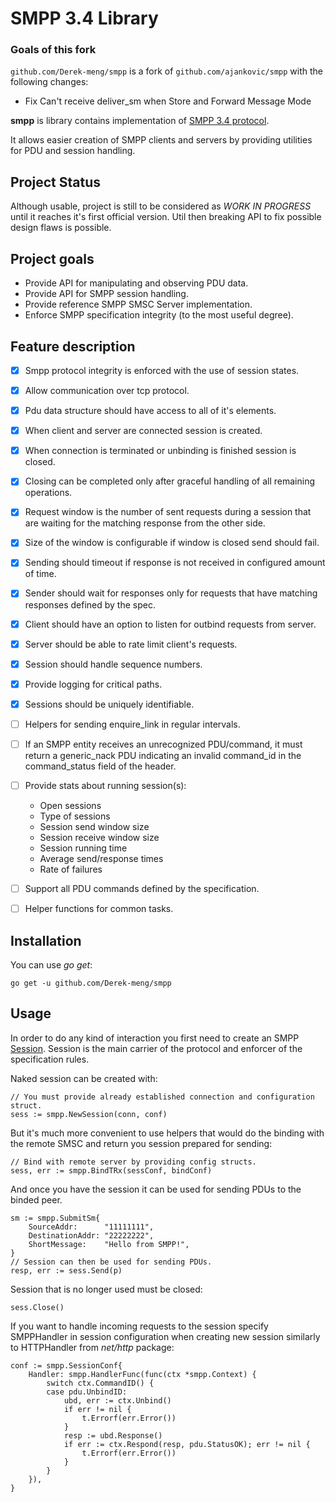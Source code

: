 # SMPP 3.4 Library


### Goals of this fork

`github.com/Derek-meng/smpp` is a fork of `github.com/ajankovic/smpp` with the following changes:

- Fix Can't receive deliver_sm when Store and Forward Message Mode 

**smpp** is library contains implementation of [SMPP 3.4 protocol](http://opensmpp.org/specs/smppv34_gsmumts_ig_v10.pdf).

It allows easier creation of SMPP clients and servers by providing utilities for PDU and session handling.

## Project Status

Although usable, project is still to be considered as _WORK IN PROGRESS_ until it reaches it's first official version. Util then breaking API to fix possible design flaws is possible.

## Project goals

- Provide API for manipulating and observing PDU data.
- Provide API for SMPP session handling.
- Provide reference SMPP SMSC Server implementation.
- Enforce SMPP specification integrity (to the most useful degree).

## Feature description

- [X] Smpp protocol integrity is enforced with the use of session states.
- [X] Allow communication over tcp protocol.
- [X] Pdu data structure should have access to all of it's elements.
- [X] When client and server are connected session is created.
- [X] When connection is terminated or unbinding is finished session is closed.
- [X] Closing can be completed only after graceful handling of all remaining operations.
- [X] Request window is the number of sent requests during a session that are waiting for the matching response from the other side.
- [X] Size of the window is configurable if window is closed send should fail.
- [X] Sending should timeout if response is not received in configured amount of time.
- [X] Sender should wait for responses only for requests that have matching responses defined by the spec.
- [X] Client should have an option to listen for outbind requests from server.
- [X] Server should be able to rate limit client's requests.
- [X] Session should handle sequence numbers.
- [X] Provide logging for critical paths.
- [X] Sessions should be uniquely identifiable.
- [ ] Helpers for sending enquire_link in regular intervals.
- [ ] If an SMPP entity receives an unrecognized PDU/command, it must return a generic_nack PDU indicating an invalid command_id in the command_status field of the header.
- [ ] Provide stats about running session(s):

  - Open sessions
  - Type of sessions
  - Session send window size
  - Session receive window size
  - Session running time
  - Average send/response times
  - Rate of failures
- [ ] Support all PDU commands defined by the specification.
- [ ] Helper functions for common tasks.

## Installation

You can use _go get_:

    go get -u github.com/Derek-meng/smpp

## Usage

In order to do any kind of interaction you first need to create an SMPP [Session](https://godoc.org/github.com/Derek-meng/smpp#Session). Session is the main carrier of the protocol and enforcer of the specification rules.

Naked session can be created with:

    // You must provide already established connection and configuration struct.
    sess := smpp.NewSession(conn, conf)

But it's much more convenient to use helpers that would do the binding with the remote SMSC and return you session prepared for sending:

    // Bind with remote server by providing config structs.
    sess, err := smpp.BindTRx(sessConf, bindConf)

And once you have the session it can be used for sending PDUs to the binded peer.

    sm := smpp.SubmitSm{
        SourceAddr:      "11111111",
        DestinationAddr: "22222222",
        ShortMessage:    "Hello from SMPP!",
    }
    // Session can then be used for sending PDUs.
    resp, err := sess.Send(p)

Session that is no longer used must be closed:

    sess.Close()

If you want to handle incoming requests to the session specify SMPPHandler in session configuration when creating new session similarly to HTTPHandler from _net/http_ package:

    conf := smpp.SessionConf{
        Handler: smpp.HandlerFunc(func(ctx *smpp.Context) {
            switch ctx.CommandID() {
            case pdu.UnbindID:
                ubd, err := ctx.Unbind()
                if err != nil {
                    t.Errorf(err.Error())
                }
                resp := ubd.Response()
                if err := ctx.Respond(resp, pdu.StatusOK); err != nil {
                    t.Errorf(err.Error())
                }
            }
        }),
    }

